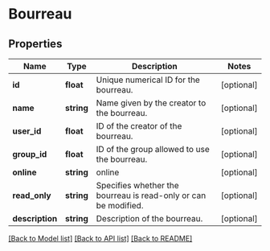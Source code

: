 # Bourreau

## Properties
Name | Type | Description | Notes
------------ | ------------- | ------------- | -------------
**id** | **float** | Unique numerical ID for the bourreau. | [optional] 
**name** | **string** | Name given by the creator to the bourreau. | [optional] 
**user_id** | **float** | ID of the creator of the bourreau. | [optional] 
**group_id** | **float** | ID of the group allowed to use the bourreau. | [optional] 
**online** | **string** | online | [optional] 
**read_only** | **string** | Specifies whether the bourreau is read-only or can be modified. | [optional] 
**description** | **string** | Description of the bourreau. | [optional] 

[[Back to Model list]](../README.md#documentation-for-models) [[Back to API list]](../README.md#documentation-for-api-endpoints) [[Back to README]](../README.md)


